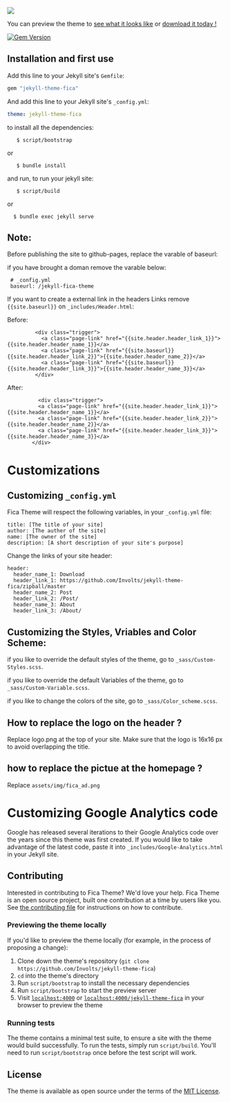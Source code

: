 <img src="https://user-images.githubusercontent.com/100028421/160099110-7571a93c-a1a1-4f45-b969-d7f4dccc3b4c.png"/>

                            
You can preview the theme to [see what it looks like](https://involts.github.io/jekyll-theme-fica/) or
[download it today !](https://github.com/Involts/jekyll-theme-fica/zipball/master)

[![Gem Version](https://badge.fury.io/rb/jekyll-theme-fica.svg)](https://badge.fury.io/rb/jekyll-theme-fica)
## Installation and first use

Add this line to your Jekyll site's `Gemfile`:

```ruby
gem "jekyll-theme-fica"
```

And add this line to your Jekyll site's `_config.yml`:

```yaml
theme: jekyll-theme-fica
```



to install all the dependencies:
 ```
    $ script/bootstrap
 ```    
or
 ```   
    $ bundle install
 ```
and run, to run your jekyll site:
 ```
    $ script/build
  ```   
or
  ```  
    $ bundle exec jekyll serve
  ```  
## Note:
  Before publishing the site to github-pages, replace the varable of baseurl:

  if you have brought a doman remove the varable below: 
  ```
   # _config.yml
   baseurl: /jekyll-fica-theme
  ```
 If you want to create a external link in the headers Links remove `{{site.baseurl}}` on `_includes/Header.html`:

Before:
 ```
          <div class="trigger"> 
            <a class="page-link" href="{{site.header.header_link_1}}">{{site.header.header_name_1}}</a>
            <a class="page-link" href="{{site.baseurl}}{{site.header.header_link_2}}">{{site.header.header_name_2}}</a>
            <a class="page-link" href="{{site.baseurl}}{{site.header.header_link_3}}">{{site.header.header_name_3}}</a>
          </div>
  ```

  After:
  ```
            <div class="trigger"> 
            <a class="page-link" href="{{site.header.header_link_1}}">{{site.header.header_name_1}}</a>
            <a class="page-link" href="{{site.header.header_link_2}}">{{site.header.header_name_2}}</a>
            <a class="page-link" href="{{site.header.header_link_3}}">{{site.header.header_name_3}}</a>
          </div>
  ```        



# Customizations

## Customizing `_config.yml`

Fica Theme will respect the following variables, in your `_config.yml` file:

```
title: [The title of your site]
author: [The auther of the site]
name: [The owner of the site]
description: [A short description of your site's purpose]
```
Change the links of your site header:
```
header:
  header_name_1: Download
  header_link_1: https://github.com/Involts/jekyll-theme-fica/zipball/master
  header_name_2: Post
  header_link_2: /Post/
  header_name_3: About
  header_link_3: /About/
```
## Customizing the Styles, Vriables and Color Scheme:
if you like to override the default styles of the theme, go to `_sass/Custom-Styles.scss`.

if you like to override the default Variables of the theme, go to `_sass/Custom-Variable.scss`.

if you like to change the colors of the site, go to `_sass/Color_scheme.scss`.


## How to replace the logo on the header ?

Replace logo.png at the top of your site.
Make sure that the logo is 16x16 px to avoid overlapping the title.   

## how to replace the pictue at the homepage ?

Replace `assets/img/fica_ad.png`
# Customizing Google Analytics code

Google has released several iterations to their Google Analytics code over the years since this theme was first created. If you would like to take advantage of the latest code, paste it into `_includes/Google-Analytics.html` in your Jekyll site.

## Contributing

Interested in contributing to Fica Theme? We'd love your help. Fica Theme is an open source project, built one contribution at a time by users like you. See [the contributing file](docs/contributing.md) for instructions on how to contribute.

### Previewing the theme locally

If you'd like to preview the theme locally (for example, in the process of proposing a change):

1. Clone down the theme's repository (`git clone https://github.com/Involts/jekyll-theme-fica`)
2. `cd` into the theme's directory
3. Run `script/bootstrap` to install the necessary dependencies
4. Run `script/bootstrap` to start the preview server
5. Visit [`localhost:4000`](http://localhost:4000) or [`localhost:4000/jekyll-theme-fica`](http://localhost:4000/jekyll-theme-fica) in your browser to preview the theme

### Running tests

The theme contains a minimal test suite, to ensure a site with the theme would build successfully. To run the tests, simply run `script/build`. You'll need to run `script/bootstrap` once before the test script will work.
## License

The theme is available as open source under the terms of the [MIT License](https://opensource.org/licenses/MIT).

